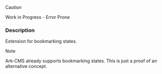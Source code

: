 > [!CAUTION]
>
>  Work in Progress - Error Prone


### Description

Extension for bookmarking states.

> [!NOTE]
>
> Ark-CMS already supports bookmarking states. This is just a proof of an alternative concept.